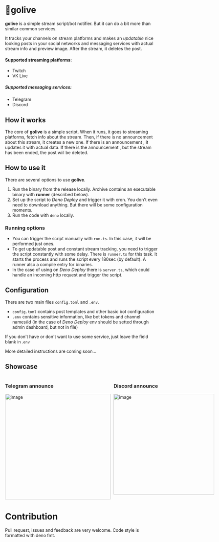 # 🔴golive

**golive** is a simple stream script/bot notifier. But it can do a bit more than similar common services.

It tracks your channels on stream platforms and makes an _updatable_ nice looking posts in your social networks and
messaging services with actual stream info and preview image. After the stream, it deletes the post.

#### Supported streaming platforms:

- Twitch
- VK Live

##### Supported messaging services:

- Telegram
- Discord

## How it works

The core of **golive** is a simple script. When it runs, it goes to streaming platforms, fetch info about the stream.
Then, if there is no announcement about this stream, it creates a new one. If there is an announcement , it updates it
with actual data. If there is the announcement , but the stream has been ended, the post wiil be deleted.

## How to use it

There are several options to use **golive**.

1. Run the binary from the release locally. Archive contains an executable binary with **runner** (described below).
2. Set up the script to _Deno Deploy_ and trigger it with cron. You don't even need to download anything. But there will
   be some configuration moments.
3. Run the code with `deno` locally.

### Running options

- You can trigger the script manually with `run.ts`. In this case, it will be performed just ones.
- To get updatable post and constant stream tracking, you need to trigger the script constantly with some delay. There
  is `runner.ts` for this task. It starts the process and runs the script every 180sec (by default). A runner also a
  compile entry for binaries.
- In the case of using on _Deno Deploy_ there is `server.ts`, which could handle an incoming http request and trigger
  the script.

## Configuration

There are two main files `config.toml` and `.env`.

- `config.toml` contains post templates and other basic bot configuration
- `.env` contains sensitive information, like bot tokens and channel names/id (in the case of _Deno Deploy_ env should
  be setted through admin dashboard, but not in file)

If you don't have or don't want to use some service, just leave the field blank in .`env`

More detailed instructions are coming soon...

## Showcase

<div style="display: flex; flex-direction: row">
<div style="margin-right: 10px">

### Telegram announce

<img width="345" alt="image" src="https://github.com/shevernitskiy/golive/assets/28886342/f7ce8163-988d-4888-b7db-10808b9f1ccf">

</div>
<div>

### Discord announce

<img width="329" alt="image" src="https://github.com/shevernitskiy/golive/assets/28886342/c43ac18e-c119-4550-b21d-68d3af72b6dc">
</div>
</div>

# Contribution

Pull request, issues and feedback are very welcome. Code style is formatted with deno fmt.

